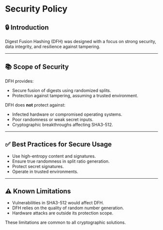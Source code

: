 # Security Policy

## 🔒 Introduction

Digest Fusion Hashing (DFH) was designed with a focus on strong security, data integrity, and resilience against tampering.

---

## 📚 Scope of Security

DFH provides:

- Secure fusion of digests using randomized splits.
- Protection against tampering, assuming a trusted environment.

DFH does **not** protect against:

- Infected hardware or compromised operating systems.
- Poor randomness or weak secret inputs.
- Cryptographic breakthroughs affecting SHA3-512.

---

## ✅ Best Practices for Secure Usage

- Use high-entropy content and signatures.
- Ensure true randomness in split ratio generation.
- Protect secret signatures.
- Operate in trusted environments.

---

## ⚠️ Known Limitations

- Vulnerabilities in SHA3-512 would affect DFH.
- DFH relies on the quality of random number generation.
- Hardware attacks are outside its protection scope.

These limitations are common to all cryptographic solutions.
